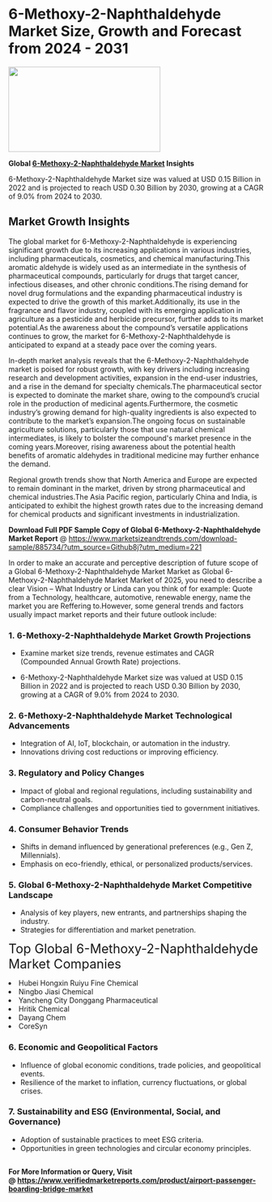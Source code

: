 <H1>6-Methoxy-2-Naphthaldehyde Market Size, Growth and Forecast from 2024 - 2031</H1><img class="aligncenter size-medium wp-image-584254" src="https://thirdeyenews.in/wp-content/uploads/2024/09/Global-Market-Research-300x168.jpeg" alt="" width="300" height="168" /><p><strong>Global&nbsp;<a href="https://www.marketsizeandtrends.com/download-sample/885734/?utm_source=Github8j?utm_medium=221">6-Methoxy-2-Naphthaldehyde Market</a> Insights</strong></p><p>6-Methoxy-2-Naphthaldehyde Market size was valued at USD 0.15 Billion in 2022 and is projected to reach USD 0.30 Billion by 2030, growing at a CAGR of 9.0% from 2024 to 2030.</p><p><h2>Market Growth Insights</h2> <p>The global market for 6-Methoxy-2-Naphthaldehyde is experiencing significant growth due to its increasing applications in various industries, including pharmaceuticals, cosmetics, and chemical manufacturing.This aromatic aldehyde is widely used as an intermediate in the synthesis of pharmaceutical compounds, particularly for drugs that target cancer, infectious diseases, and other chronic conditions.The rising demand for novel drug formulations and the expanding pharmaceutical industry is expected to drive the growth of this market.Additionally, its use in the fragrance and flavor industry, coupled with its emerging application in agriculture as a pesticide and herbicide precursor, further adds to its market potential.As the awareness about the compound’s versatile applications continues to grow, the market for 6-Methoxy-2-Naphthaldehyde is anticipated to expand at a steady pace over the coming years.</p> <p>In-depth market analysis reveals that the 6-Methoxy-2-Naphthaldehyde market is poised for robust growth, with key drivers including increasing research and development activities, expansion in the end-user industries, and a rise in the demand for specialty chemicals.The pharmaceutical sector is expected to dominate the market share, owing to the compound’s crucial role in the production of medicinal agents.Furthermore, the cosmetic industry’s growing demand for high-quality ingredients is also expected to contribute to the market’s expansion.The ongoing focus on sustainable agriculture solutions, particularly those that use natural chemical intermediates, is likely to bolster the compound's market presence in the coming years.Moreover, rising awareness about the potential health benefits of aromatic aldehydes in traditional medicine may further enhance the demand.<p>Regional growth trends show that North America and Europe are expected to remain dominant in the market, driven by strong pharmaceutical and chemical industries.The Asia Pacific region, particularly China and India, is anticipated to exhibit the highest growth rates due to the increasing demand for chemical products and significant investments in industrialization.<p><span class=""><strong>Download Full PDF Sample Copy of Global 6-Methoxy-2-Naphthaldehyde Market Report</strong> @ <a href="https://www.marketsizeandtrends.com/download-sample/885734/?utm_source=Github8j?utm_medium=221" target="_blank">https://www.marketsizeandtrends.com/download-sample/885734/?utm_source=Github8j?utm_medium=221</a></span></p><p>In order to make an accurate and perceptive description of future scope of a Global&nbsp;6-Methoxy-2-Naphthaldehyde Market Market as Global&nbsp;6-Methoxy-2-Naphthaldehyde Market Market of 2025, you need to describe a clear Vision &ndash; What Industry or Linda can you think of for example: Quote from a Technology, healthcare, automotive, renewable energy, name the market you are Reffering to.However, some general trends and factors usually impact market reports and their future outlook include:</p><h3>1.&nbsp;<strong>6-Methoxy-2-Naphthaldehyde Market Growth Projections</strong></h3><ul><li>Examine market size trends, revenue estimates and CAGR (Compounded Annual Growth Rate) projections.</li><li><p>6-Methoxy-2-Naphthaldehyde Market size was valued at USD 0.15 Billion in 2022 and is projected to reach USD 0.30 Billion by 2030, growing at a CAGR of 9.0% from 2024 to 2030.</p></li></ul><h3>2.&nbsp;<strong>6-Methoxy-2-Naphthaldehyde Market Technological Advancements</strong></h3><ul><li>Integration of AI, IoT, blockchain, or automation in the industry.</li><li>Innovations driving cost reductions or improving efficiency.</li></ul><h3>3.&nbsp;<strong>Regulatory and Policy Changes</strong></h3><ul><li>Impact of global and regional regulations, including sustainability and carbon-neutral goals.</li><li>Compliance challenges and opportunities tied to government initiatives.</li></ul><h3>4.&nbsp;<strong>Consumer Behavior Trends</strong></h3><ul><li>Shifts in demand influenced by generational preferences (e.g., Gen Z, Millennials).</li><li>Emphasis on eco-friendly, ethical, or personalized products/services.</li></ul><h3>5.&nbsp;<strong>Global 6-Methoxy-2-Naphthaldehyde Market Competitive Landscape</strong></h3><ul><li>Analysis of key players, new entrants, and partnerships shaping the industry.</li><li>Strategies for differentiation and market penetration.</li></ul><p data-pm-slice="1 1 []"><span style="color: inherit; font-family: inherit; font-size: 25px;">Top Global 6-Methoxy-2-Naphthaldehyde Market Companies</span></p><div class="" data-test-id=""><p><li>Hubei Hongxin Ruiyu Fine Chemical</li><li> Ningbo Jiasi Chemical</li><li> Yancheng City Donggang Pharmaceutical</li><li> Hritik Chemical</li><li> Dayang Chem</li><li> CoreSyn</li></p></div><h3>6.&nbsp;<strong>Economic and Geopolitical Factors</strong></h3><ul><li>Influence of global economic conditions, trade policies, and geopolitical events.</li><li>Resilience of the market to inflation, currency fluctuations, or global crises.</li></ul><h3>7.&nbsp;<strong>Sustainability and ESG (Environmental, Social, and Governance)</strong></h3><ul><li>Adoption of sustainable practices to meet ESG criteria.</li><li>Opportunities in green technologies and circular economy principles.</li></ul><h2><strong style="font-size: 14px;">For More Information or Query, Visit @&nbsp;</strong><a style="background-color: #ffffff; font-size: 14px;" href="https://www.marketsizeandtrends.com/report/6-methoxy-2-naphthaldehyde-market/" target="_blank">https://www.verifiedmarketreports.com/product/airport-passenger-boarding-bridge-market</a></h2>